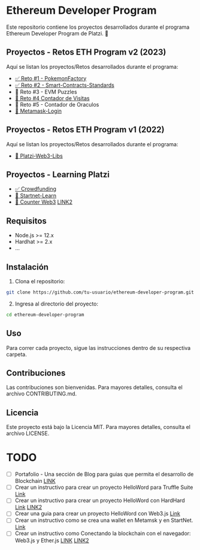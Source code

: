 # Ethereum Developer Program

Este repositorio contiene los proyectos desarrollados durante el programa Ethereum Developer Program de Platzi. 🚀

## Proyectos - Retos ETH Program v2 (2023)

Aquí se listan los proyectos/Retos desarrollados durante el programa:

- [✅ Reto #1 - PokemonFactory](./pokemonFactory/)
- [✅ Reto #2 - Smart-Contracts-Standards](./smart-contracts-standards/)
- 🔴 Reto #3 - EVM Puzzles
- [🔴 Reto #4 Contador de Visitas](./VisitCounter/)
- 🔴 Reto #5 - Contador de Oraculos
- [🔴 Metamask-Login](./metamask-login/)

## Proyectos - Retos ETH Program v1 (2022)

Aquí se listan los proyectos/Retos desarrollados durante el programa:

- [🔴 Platzi-Web3-Libs](./platzi-web3-libs/)

## Proyectos - Learning Platzi

- [✅ Crowdfunding](./crowdfunding/)
- [🔴 Startnet-Learn](./starknet-learn/)
- [🔴 Counter Web3](https://platzi.com/clases/6438-prework-ethereum/59471-ejecutando-tu-aplicacion-descentralizada/) [LINK2](https://platzi.com/clases/6438-prework-ethereum/61281-conoce-y-evalua-los-proyectos-de-este-curso/)


## Requisitos

- Node.js >= 12.x
- Hardhat >= 2.x
- ...

## Instalación

1. Clona el repositorio:

```sh
git clone https://github.com/tu-usuario/ethereum-developer-program.git
```

2. Ingresa al directorio del proyecto:

```sh
cd ethereum-developer-program
```

## Uso

Para correr cada proyecto, sigue las instrucciones dentro de su respectiva carpeta.

## Contribuciones

Las contribuciones son bienvenidas. Para mayores detalles, consulta el archivo CONTRIBUTING.md.

## Licencia

Este proyecto está bajo la Licencia MIT. Para mayores detalles, consulta el archivo LICENSE.

# TODO
- [ ] Portafolio - Una sección de Blog para guias que permita el desarrollo de Blockchain [LINK](https://vitto.cc/web3-and-solidity-smart-contracts-development-roadmap)
- [ ] Crear un instructivo para crear un proyecto HelloWord para Truffle Suite [Link](https://platzi.com/clases/2559-prework-blockchain/43479-truffle-suite/)
- [ ] Crear un instructivo para crear un proyecto HelloWord con HardHard [Link](https://platzi.com/clases/2559-prework-blockchain/43480-hardhat/) [LINK2](https://platzi.com/clases/6438-prework-ethereum/59468-entorno-de-desarrollo-con-hardhat/)
- [ ] Crear una guia para crear un proyecto HelloWord con Web3.js [Link](https://platzi.com/clases/2559-prework-blockchain/42633-conectando-la-blockchain-con-el-navegador-web3js/)
- [ ] Crear un instructivo como se crea una wallet en Metamsk y en StartNet. [Link](https://platzi.com/clases/2559-prework-blockchain/42633-conectando-la-blockchain-con-el-navegador-web3js/)
- [ ] Crear un instructivo como Conectando la blockchain con el navegador: Web3.js y Ether.js [LINK](https://platzi.com/clases/6438-prework-ethereum/59470-conectando-la-blockchain-con-el-navegador-web3js-y/) [LINK2](https://platzi.com/clases/6438-prework-ethereum/59471-ejecutando-tu-aplicacion-descentralizada/)
